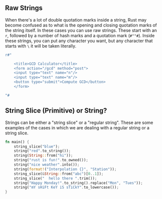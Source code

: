 

## Raw Strings
When there's a lot of double quotation marks inside a string, Rust may become confused as to what is the opening and closing quotation marks of the string itself. In these cases you can use raw strings. These start with an `r`, followed by a number of hash marks and a quotation mark (`#""#`). Inside these strings, you can put any character you want, but any character that starts with  `\` it will be taken literally.

```rust
r#"

	<title>GCD Calculator</title>
	<form action="/gcd" method="post">
	<input type="text" name="n"/>
	<input type="text" name="m"/>
	<button type="submit">Compute GCD</button>
	</form>

"#
```

## String Slice (Primitive) or String?
Strings can be either a "string slice" or a "regular string". These are some examples of the cases in which we are dealing with a regular string or a string slice. 

```rust
fn main() {
    string_slice("blue");
    string("red".to_string());
    string(String::from("hi"));
    string("rust is fun!".to_owned());
    string("nice weather".into());
    string(format!("Interpolation {}", "Station"));
    string_slice(&String::from("abc")[0..1]);
    string_slice("  hello there ".trim());
    string("Happy Monday!".to_string().replace("Mon", "Tues"));
    string("mY sHiFt KeY iS sTiCkY".to_lowercase());
}
```